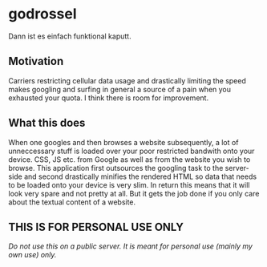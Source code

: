 # godrossel
Dann ist es einfach funktional kaputt. 

## Motivation

Carriers restricting cellular data usage and drastically limiting the speed makes googling and surfing in general a source of
a pain when you exhausted your quota. I think there is room for improvement. 

## What this does

When one googles and then browses a website subsequently, a lot of unneccessary stuff is loaded over your poor
restricted bandwith onto your device. CSS, JS etc. from Google as well as from the website you wish to browse. 
This application first outsources the googling task to the server-side and second drastically minifies the rendered 
HTML so data that needs to be loaded onto your device is very slim. In return this means that it will look very spare
and not pretty at all. But it gets the job done if you only care about the textual content of a website.

## THIS IS FOR PERSONAL USE ONLY

*Do not use this on a public server. It is meant for personal use (mainly my own use) only.*


